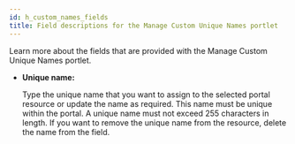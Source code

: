 ```yaml
---
id: h_custom_names_fields
title: Field descriptions for the Manage Custom Unique Names portlet
---
```





Learn more about the fields that are provided with the Manage Custom Unique Names portlet.

-   **Unique name:**

    Type the unique name that you want to assign to the selected portal resource or update the name as required. This name must be unique within the portal. A unique name must not exceed 255 characters in length. If you want to remove the unique name from the resource, delete the name from the field.


